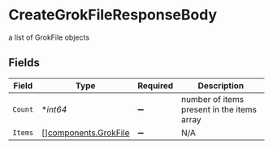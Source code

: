 # CreateGrokFileResponseBody

a list of GrokFile objects


## Fields

| Field                                                        | Type                                                         | Required                                                     | Description                                                  |
| ------------------------------------------------------------ | ------------------------------------------------------------ | ------------------------------------------------------------ | ------------------------------------------------------------ |
| `Count`                                                      | **int64*                                                     | :heavy_minus_sign:                                           | number of items present in the items array                   |
| `Items`                                                      | [][components.GrokFile](../../models/components/grokfile.md) | :heavy_minus_sign:                                           | N/A                                                          |